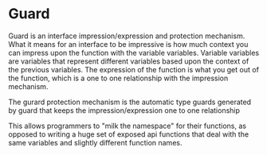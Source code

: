 # Guard
Guard is an interface impression/expression and protection mechanism. What it means for an interface to be impressive is how much context you can impress upon the function with the variable variables. Variable variables are variables that represent different variables based upon the context of the previous variables. The expression of the function is what you get out of the function, which is a one to one relationship with the impression mechanism.

The gurard protection mechanism is the automatic type guards generated by guard that keeps the impression/expression one to one relationship

This allows programmers to "milk the namespace" for their functions, as opposed to writing a huge set of exposed api functions that deal with the same variables and slightly different function names.
